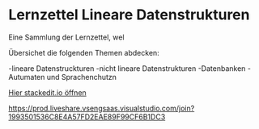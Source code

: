 # Lernzettel Lineare Datenstrukturen
Eine Sammlung der Lernzettel, wel

Übersichet die folgenden Themen abdecken:

-lineare Datenstruckturen
-nicht lineare Datenstrukturen
-Datenbanken
-Autumaten und Sprachenchutzn

[Hier stackedit.io öffnen](https://stackedit.io/app#providerId=githubWorkspace&owner=INFOGruppeC&repo=Lernzettel&branch=main)

https://prod.liveshare.vsengsaas.visualstudio.com/join?1993501536C8E4A57FD2EAE89F99CF6B1DC3